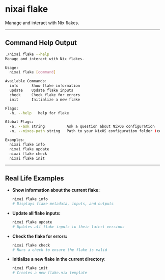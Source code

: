 # nixai flake

Manage and interact with Nix flakes.

---

## Command Help Output

```sh
./nixai flake --help
Manage and interact with Nix flakes.

Usage:
  nixai flake [command]

Available Commands:
  info      Show flake information
  update    Update flake inputs
  check     Check flake for errors
  init      Initialize a new flake

Flags:
  -h, --help   help for flake

Global Flags:
  -a, --ask string          Ask a question about NixOS configuration
  -n, --nixos-path string   Path to your NixOS configuration folder (containing flake.nix or configuration.nix)

Examples:
  nixai flake info
  nixai flake update
  nixai flake check
  nixai flake init
```

---

## Real Life Examples

- **Show information about the current flake:**
  ```sh
  nixai flake info
  # Displays flake metadata, inputs, and outputs
  ```
- **Update all flake inputs:**
  ```sh
  nixai flake update
  # Updates all flake inputs to their latest versions
  ```
- **Check the flake for errors:**
  ```sh
  nixai flake check
  # Runs a check to ensure the flake is valid
  ```
- **Initialize a new flake in the current directory:**
  ```sh
  nixai flake init
  # Creates a new flake.nix template
  ```
